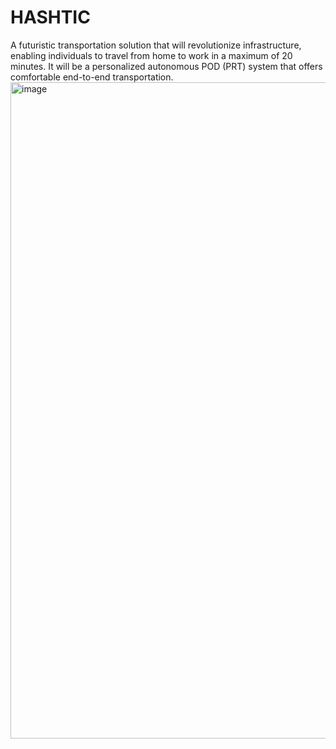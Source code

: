 # HASHTIC
A futuristic transportation solution that will revolutionize infrastructure, enabling individuals to travel from home to work in a maximum of 20 minutes. It will be a personalized autonomous POD (PRT) system that offers comfortable end-to-end transportation.
<img width="1050" alt="image" src="https://github.com/user-attachments/assets/6b94d594-fafb-4832-961d-ffc59fad1419" />
